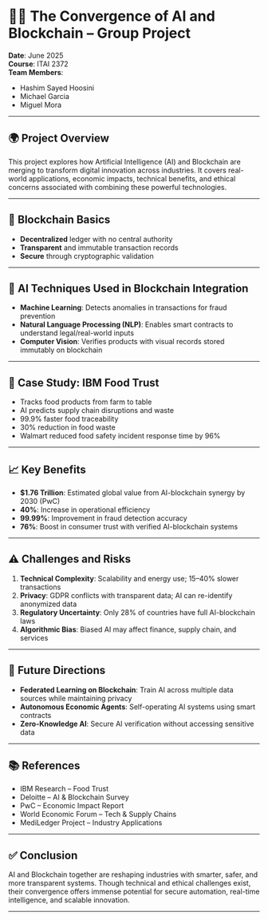 # 🔗🤖 The Convergence of AI and Blockchain – Group Project

**Date**: June 2025  
**Course**: ITAI 2372  
**Team Members**:  
- Hashim Sayed Hoosini  
- Michael Garcia  
- Miguel Mora  

---

## 🌍 Project Overview

This project explores how Artificial Intelligence (AI) and Blockchain are merging to transform digital innovation across industries. It covers real-world applications, economic impacts, technical benefits, and ethical concerns associated with combining these powerful technologies.

---

## 📌 Blockchain Basics

- **Decentralized** ledger with no central authority  
- **Transparent** and immutable transaction records  
- **Secure** through cryptographic validation  

---

## 🧠 AI Techniques Used in Blockchain Integration

- **Machine Learning**: Detects anomalies in transactions for fraud prevention  
- **Natural Language Processing (NLP)**: Enables smart contracts to understand legal/real-world inputs  
- **Computer Vision**: Verifies products with visual records stored immutably on blockchain  

---

## 🧪 Case Study: IBM Food Trust

- Tracks food products from farm to table  
- AI predicts supply chain disruptions and waste  
- 99.9% faster food traceability  
- 30% reduction in food waste  
- Walmart reduced food safety incident response time by 96%  

---

## 📈 Key Benefits

- **$1.76 Trillion**: Estimated global value from AI-blockchain synergy by 2030 (PwC)  
- **40%**: Increase in operational efficiency  
- **99.99%**: Improvement in fraud detection accuracy  
- **76%**: Boost in consumer trust with verified AI-blockchain systems  

---

## ⚠️ Challenges and Risks

1. **Technical Complexity**: Scalability and energy use; 15–40% slower transactions  
2. **Privacy**: GDPR conflicts with transparent data; AI can re-identify anonymized data  
3. **Regulatory Uncertainty**: Only 28% of countries have full AI-blockchain laws  
4. **Algorithmic Bias**: Biased AI may affect finance, supply chain, and services  

---

## 🔮 Future Directions

- **Federated Learning on Blockchain**: Train AI across multiple data sources while maintaining privacy  
- **Autonomous Economic Agents**: Self-operating AI systems using smart contracts  
- **Zero-Knowledge AI**: Secure AI verification without accessing sensitive data  

---

## 📚 References

- IBM Research – Food Trust  
- Deloitte – AI & Blockchain Survey  
- PwC – Economic Impact Report  
- World Economic Forum – Tech & Supply Chains  
- MediLedger Project – Industry Applications  

---

## ✅ Conclusion

AI and Blockchain together are reshaping industries with smarter, safer, and more transparent systems. Though technical and ethical challenges exist, their convergence offers immense potential for secure automation, real-time intelligence, and scalable innovation.

---
